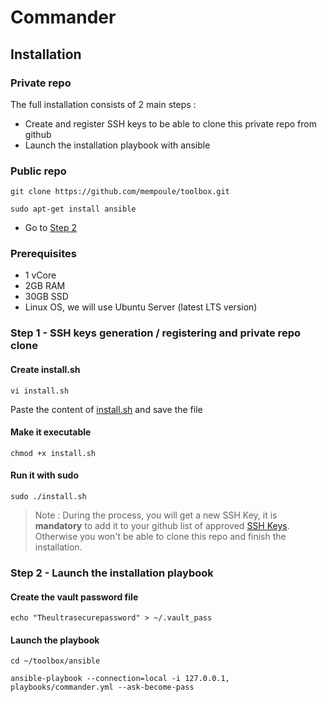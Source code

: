 # Commander

## Installation

### Private repo

The full installation consists of 2 main steps :
 - Create and register SSH keys to be able to clone this private repo from github
 - Launch the installation playbook with ansible

### Public repo

    git clone https://github.com/mempoule/toolbox.git

    sudo apt-get install ansible

 - Go to [Step 2](#step-2---launch-the-installation-playbook)


### Prerequisites

 - 1 vCore
 - 2GB RAM
 - 30GB SSD
 - Linux OS, we will use Ubuntu Server (latest LTS version)

### Step 1 - SSH keys generation / registering and private repo clone

#### Create install.sh

`vi install.sh`

Paste the content of [install.sh](install.sh) and save the file

#### Make it executable

`chmod +x install.sh`

#### Run it with sudo

`sudo ./install.sh`

>   Note : During the process, you will get a new SSH Key, it is **mandatory** to add it to your github list of approved [SSH Keys](https://github.com/settings/keys). Otherwise you won't be able to clone this repo and finish the installation.

### Step 2 - Launch the installation playbook

#### Create the vault password file

    echo "Theultrasecurepassword" > ~/.vault_pass

#### Launch the playbook

    cd ~/toolbox/ansible

    ansible-playbook --connection=local -i 127.0.0.1, playbooks/commander.yml --ask-become-pass





